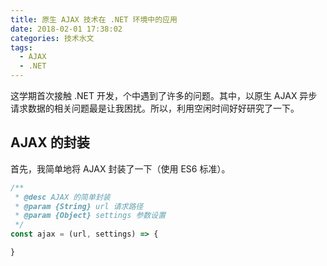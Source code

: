 ```yaml
---
title: 原生 AJAX 技术在 .NET 环境中的应用
date: 2018-02-01 17:38:02
categories: 技术水文
tags:
  - AJAX
  - .NET
---
```


这学期首次接触 .NET 开发，个中遇到了许多的问题。其中，以原生 AJAX 异步请求数据的相关问题最是让我困扰。所以，利用空闲时间好好研究了一下。

## AJAX 的封装

首先，我简单地将 AJAX 封装了一下（使用 ES6 标准）。

``` js
/**
 * @desc AJAX 的简单封装
 * @param {String} url 请求路径
 * @param {Object} settings 参数设置 
 */
const ajax = (url, settings) => {

}

```